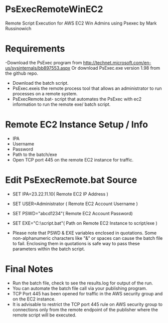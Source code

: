 PsExecRemoteWinEC2
=================

Remote Script Execution for AWS EC2 Win Admins using Psexec by Mark Russinowich

Requirements
=================
-Download the PsExec program from http://technet.microsoft.com/en-us/sysinternals/bb897553.aspx Or download PsExec.exe version 1.98 from the github repo.
- Download the batch script.
- PsExec.exeis the remote process tool that allows an administrator to run processes on a remote system.
- PsExecRemote.bat- script that automates the PsExec with ec2 information to run the remote exe/ batch script. 

Remote EC2 Instance Setup / Info
=================
- IPA
- Username 
- Password 
- Path to the batch/exe
- Open TCP port 445 on the remote EC2 instance for traffic.

Edit PsExecRemote.bat Source
=================
- SET IPA=23.22.11.10( Remote EC2 IP Address )
- SET USER=Administrator ( Remote EC2 Account Username )
- SET PSWD="abcd1234"( Remote EC2 Account Password)
- SET EXE="C:\script.bat"( Path on Remote EC2 Instance to script/exe )

- Please note that PSWD & EXE variables enclosed in quotations. Some non-alphanumeric characters like "&" or spaces can cause the batch file to fail. Enclosing them in quotations is safe way to pass these parameters within the batch script.

Final Notes
=================
- Run the batch file, check to see the results.log for output of the run.
- You can automate the batch file call via your publishing program.
- TCP Port 445 has been opened for traffic in the AWS security group and on the EC2 instance.  
- It is advisable to restrict the TCP port 445 rule on AWS security group to connections only from the remote endpoint of the publisher where the remote script will be executed.